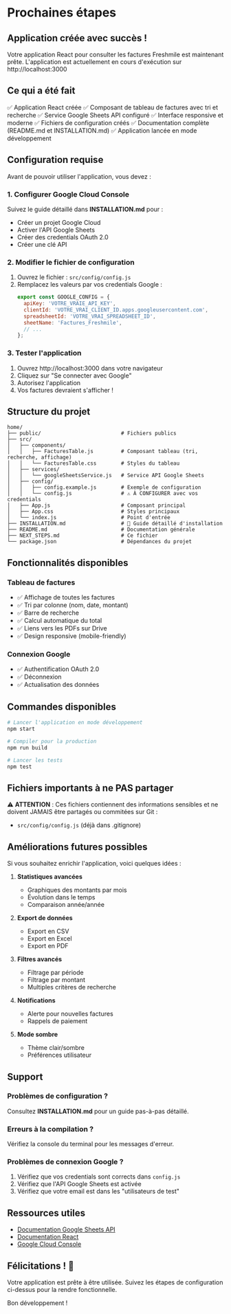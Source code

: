 # Prochaines étapes

## Application créée avec succès !

Votre application React pour consulter les factures Freshmile est maintenant prête. L'application est actuellement en cours d'exécution sur http://localhost:3000

## Ce qui a été fait

✅ Application React créée
✅ Composant de tableau de factures avec tri et recherche
✅ Service Google Sheets API configuré
✅ Interface responsive et moderne
✅ Fichiers de configuration créés
✅ Documentation complète (README.md et INSTALLATION.md)
✅ Application lancée en mode développement

## Configuration requise

Avant de pouvoir utiliser l'application, vous devez :

### 1. Configurer Google Cloud Console

Suivez le guide détaillé dans **INSTALLATION.md** pour :
- Créer un projet Google Cloud
- Activer l'API Google Sheets
- Créer des credentials OAuth 2.0
- Créer une clé API

### 2. Modifier le fichier de configuration

1. Ouvrez le fichier : `src/config/config.js`
2. Remplacez les valeurs par vos credentials Google :
   ```javascript
   export const GOOGLE_CONFIG = {
     apiKey: 'VOTRE_VRAIE_API_KEY',
     clientId: 'VOTRE_VRAI_CLIENT_ID.apps.googleusercontent.com',
     spreadsheetId: 'VOTRE_VRAI_SPREADSHEET_ID',
     sheetName: 'Factures_Freshmile',
     // ...
   };
   ```

### 3. Tester l'application

1. Ouvrez http://localhost:3000 dans votre navigateur
2. Cliquez sur "Se connecter avec Google"
3. Autorisez l'application
4. Vos factures devraient s'afficher !

## Structure du projet

```
home/
├── public/                          # Fichiers publics
├── src/
│   ├── components/
│   │   ├── FacturesTable.js         # Composant tableau (tri, recherche, affichage)
│   │   └── FacturesTable.css        # Styles du tableau
│   ├── services/
│   │   └── googleSheetsService.js   # Service API Google Sheets
│   ├── config/
│   │   ├── config.example.js        # Exemple de configuration
│   │   └── config.js                # ⚠️ À CONFIGURER avec vos credentials
│   ├── App.js                       # Composant principal
│   ├── App.css                      # Styles principaux
│   └── index.js                     # Point d'entrée
├── INSTALLATION.md                  # 📖 Guide détaillé d'installation
├── README.md                        # Documentation générale
├── NEXT_STEPS.md                    # Ce fichier
└── package.json                     # Dépendances du projet
```

## Fonctionnalités disponibles

### Tableau de factures
- ✅ Affichage de toutes les factures
- ✅ Tri par colonne (nom, date, montant)
- ✅ Barre de recherche
- ✅ Calcul automatique du total
- ✅ Liens vers les PDFs sur Drive
- ✅ Design responsive (mobile-friendly)

### Connexion Google
- ✅ Authentification OAuth 2.0
- ✅ Déconnexion
- ✅ Actualisation des données

## Commandes disponibles

```bash
# Lancer l'application en mode développement
npm start

# Compiler pour la production
npm run build

# Lancer les tests
npm test
```

## Fichiers importants à ne PAS partager

⚠️ **ATTENTION** : Ces fichiers contiennent des informations sensibles et ne doivent JAMAIS être partagés ou commitées sur Git :

- `src/config/config.js` (déjà dans .gitignore)

## Améliorations futures possibles

Si vous souhaitez enrichir l'application, voici quelques idées :

1. **Statistiques avancées**
   - Graphiques des montants par mois
   - Évolution dans le temps
   - Comparaison année/année

2. **Export de données**
   - Export en CSV
   - Export en Excel
   - Export en PDF

3. **Filtres avancés**
   - Filtrage par période
   - Filtrage par montant
   - Multiples critères de recherche

4. **Notifications**
   - Alerte pour nouvelles factures
   - Rappels de paiement

5. **Mode sombre**
   - Thème clair/sombre
   - Préférences utilisateur

## Support

### Problèmes de configuration ?
Consultez **INSTALLATION.md** pour un guide pas-à-pas détaillé.

### Erreurs à la compilation ?
Vérifiez la console du terminal pour les messages d'erreur.

### Problèmes de connexion Google ?
1. Vérifiez que vos credentials sont corrects dans `config.js`
2. Vérifiez que l'API Google Sheets est activée
3. Vérifiez que votre email est dans les "utilisateurs de test"

## Ressources utiles

- [Documentation Google Sheets API](https://developers.google.com/sheets/api)
- [Documentation React](https://react.dev/)
- [Google Cloud Console](https://console.cloud.google.com/)

## Félicitations ! 🎉

Votre application est prête à être utilisée. Suivez les étapes de configuration ci-dessus pour la rendre fonctionnelle.

Bon développement !
